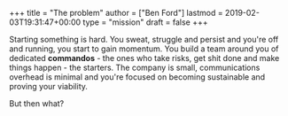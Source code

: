 +++
title = "The problem"
author = ["Ben Ford"]
lastmod = 2019-02-03T19:31:47+00:00
type = "mission"
draft = false
+++

Starting something is hard. You sweat, struggle and persist and you're off and
running, you start to gain momentum. You build a team around you of dedicated
**commandos** - the ones who take risks, get shit done and make things happen - the
starters. The company is small, communications overhead is minimal and you're
focused on becoming sustainable and proving your viability.

But then what?
